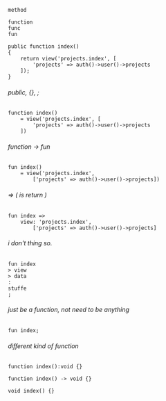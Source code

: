 ```
method

function
func
fun
```



```
public function index()
{
	return view('projects.index', [
		'projects' => auth()->user()->projects
	]);
}
```

###### public, {}, ;
```
function index()
	= view('projects.index', [
		'projects' => auth()->user()->projects
	])
```

###### function -> fun
```
fun index()
	= view('projects.index', 
		['projects' => auth()->user()->projects])
```

###### => ( is return )
```
fun index =>
	view: 'projects.index',
		['projects' => auth()->user()->projects]
```



###### i don't thing so.
```
fun index
> view
> data
:
stuffe
;
```

###### just be a function, not need to be anything
```
fun index;
```

###### different kind of function
```
function index():void {}

function index() -> void {}

void index() {}
```